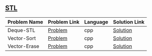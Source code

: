## [STL](https://www.hackerrank.com/domains/cpp/stl)

| Problem Name | Problem Link                                                          | Language | Solution Link                  |
|--------------|-----------------------------------------------------------------------|----------|--------------------------------|
| Deque-STL    | [Problem](https://www.hackerrank.com/challenges/deque-stl/problem)    | cpp      | [Solution](./deque-stl.cpp)    |
| Vector-Sort  | [Problem](https://www.hackerrank.com/challenges/vector-sort/problem)  | cpp      | [Solution](./vector-sort.cpp)  |
| Vector-Erase | [Problem](https://www.hackerrank.com/challenges/vector-erase/problem) | cpp      | [Solution](./vector-erase.cpp) |
